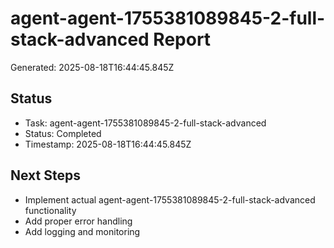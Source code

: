 # agent-agent-1755381089845-2-full-stack-advanced Report

Generated: 2025-08-18T16:44:45.845Z

## Status
- Task: agent-agent-1755381089845-2-full-stack-advanced
- Status: Completed
- Timestamp: 2025-08-18T16:44:45.845Z

## Next Steps
- Implement actual agent-agent-1755381089845-2-full-stack-advanced functionality
- Add proper error handling
- Add logging and monitoring
